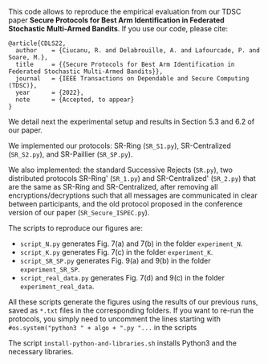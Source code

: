 This code allows to reproduce the empirical evaluation from our TDSC paper **Secure Protocols for Best Arm Identification in Federated Stochastic Multi-Armed Bandits**.
If you use our code, please cite:

```
@article{CDLS22,
  author    = {Ciucanu, R. and Delabrouille, A. and Lafourcade, P. and Soare, M.},
  title     = {{Secure Protocols for Best Arm Identification in Federated Stochastic Multi-Armed Bandits}},
  journal   = {IEEE Transactions on Dependable and Secure Computing (TDSC)},
  year      = {2022},
  note      = {Accepted, to appear}
}
```


We detail next the experimental setup and results in Section 5.3 and 6.2 of our paper.

We implemented our protocols: SR-Ring (`SR_S1.py`), SR-Centralized (`SR_S2.py`), and SR-Paillier (`SR_SP.py`).

We also implemented: the standard Successive Rejects (`SR.py`), two distributed protocols SR-Ring' (`SR_1.py`) and SR-Centralized' (`SR_2.py`) that are the same as SR-Ring and SR-Centralized, after removing all encryptions/decryptions such that all messages are communicated in clear between participants, and the old protocol proposed in the conference version of our paper (`SR_Secure_ISPEC.py`). 

The scripts to reproduce our figures are:

- `script_N.py` generates Fig. 7(a) and 7(b) in the folder `experiment_N`.
- `script_K.py` generates Fig. 7(c) in the folder `experiment_K`.
- `script_SR_SP.py` generates Fig. 9(a) and 9(b) in the folder `experiment_SR_SP`.
- `script_real_data.py` generates Fig. 7(d) and 9(c) in the folder `experiment_real_data`.

All these scripts generate the figures using the results of our previous runs, saved as `*.txt` files in the corresponding folders. If you want to re-run the protocols, you simply need to uncomment the lines starting with `#os.system("python3 " + algo + ".py "...` in the scripts

The script `install-python-and-libraries.sh` installs Python3 and the necessary
libraries.
